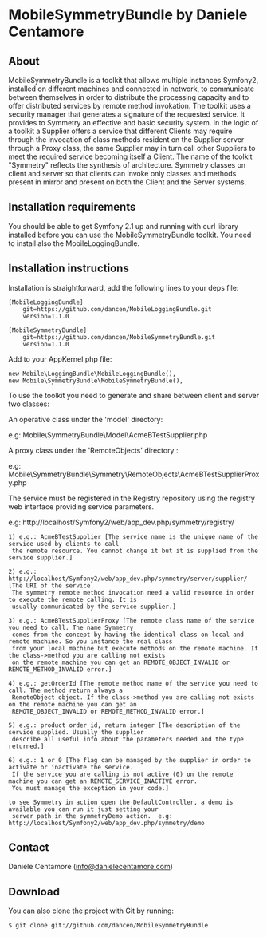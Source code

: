MobileSymmetryBundle by Daniele Centamore
=================================

About
-----
MobileSymmetryBundle is a toolkit that allows multiple instances Symfony2, installed on different machines and connected in network, to communicate between themselves in order to distribute the processing capacity and to offer distributed services by remote method invokation. The toolkit uses a security manager that generates a signature of the requested service. It provides to Symmetry an effective and basic security system. In the logic of a toolkit a Supplier offers a service that different Clients may require through the invocation of class methods resident on the Supplier server through a Proxy class, the same Supplier may in turn call other Suppliers to meet the required service becoming itself a Client. The name of the toolkit "Symmetry" reflects the synthesis of architecture. Symmetry classes on client and server so that clients can invoke only classes and methods present in mirror and present on both the Client and the Server systems. 

Installation requirements
-------------------------
You should be able to get Symfony 2.1 up and running with curl library installed before you can use the MobileSymmetryBundle toolkit. You need to install also the MobileLoggingBundle.

Installation instructions
-------------------------
Installation is straightforward, add the following lines to your deps file:

```
[MobileLoggingBundle]
    git=https://github.com/dancen/MobileLoggingBundle.git
    version=1.1.0

[MobileSymmetryBundle]
    git=https://github.com/dancen/MobileSymmetryBundle.git
    version=1.1.0
```


Add to your AppKernel.php file:

```
new Mobile\LoggingBundle\MobileLoggingBundle(),
new Mobile\SymmetryBundle\MobileSymmetryBundle(),
```

To use the toolkit you need to generate and share between client and server two classes:

An operative class under the 'model' directory:

e.g: Mobile\SymmetryBundle\Model\AcmeBTestSupplier.php

A proxy class under the 'RemoteObjects' directory :

e.g: Mobile\SymmetryBundle\Symmetry\RemoteObjects\AcmeBTestSupplierProxy.php

The service must be registered in the Registry repository using the registry web interface providing service parameters.

e.g: http://localhost/Symfony2/web/app_dev.php/symmetry/registry/

```
1) e.g.: AcmeBTestSupplier [The service name is the unique name of the service used by clients to call
 the remote resource. You cannot change it but it is supplied from the service supplier.] 
```

```
2) e.g.: http://localhost/Symfony2/web/app_dev.php/symmetry/server/supplier/ [The URI of the service.
 The symmetry remote method invocation need a valid resource in order to execute the remote calling. It is
 usually communicated by the service supplier.] 
```

```
3) e.g.: AcmeBTestSupplierProxy [The remote class name of the service you need to call. The name Symmetry
 comes from the concept by having the identical class on local and remote machine. So you instance the real class
 from your local machine but execute methods on the remote machine. If the class->method you are calling not exists
 on the remote machine you can get an REMOTE_OBJECT_INVALID or REMOTE_METHOD_INVALID error.] 
```

```
4) e.g.: getOrderId [The remote method name of the service you need to call. The method return always a
 RemoteObject object. If the class->method you are calling not exists on the remote machine you can get an
 REMOTE_OBJECT_INVALID or REMOTE_METHOD_INVALID error.] 
```

```
5) e.g.: product order id, return integer [The description of the service supplied. Usually the supplier
 describe all useful info about the parameters needed and the type returned.] 
```

```
6) e.g.: 1 or 0 [The flag can be managed by the supplier in order to activate or inactivate the service.
 If the service you are calling is not active (0) on the remote machine you can get an REMOTE_SERVICE_INACTIVE error.
 You must manage the exception in your code.] 
```

```
to see Symmetry in action open the DefaultController, a demo is available you can run it just setting your
 server path in the symmetryDemo action.  e.g: http://localhost/Symfony2/web/app_dev.php/symmetry/demo
```



Contact
-------
Daniele Centamore (info@danielecentamore.com)

Download
--------
You can also clone the project with Git by running:

```
$ git clone git://github.com/dancen/MobileSymmetryBundle

```

